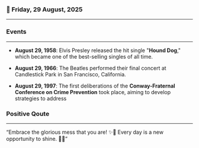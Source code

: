 ### 📅 Friday, 29 August, 2025
------
### Events
------
- **August 29, 1958**: Elvis Presley released the hit single "**Hound Dog**," which became one of the best-selling singles of all time.
  
- **August 29, 1966**: The Beatles performed their final concert at Candlestick Park in San Francisco, California.

- **August 29, 1997**: The first deliberations of the **Conway-Fraternal Conference on Crime Prevention** took place, aiming to develop strategies to address
### Positive Qoute
------
“Embrace the glorious mess that you are! ✨💖 Every day is a new opportunity to shine. 🌟🌈”
